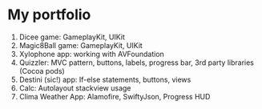 # My portfolio

1. Dicee game: GameplayKit, UIKit
2. Magic8Ball game: GameplayKit, UIKit
3. Xylophone app: working with AVFoundation
4. Quizzler: MVC pattern, buttons, labels, progress bar, 3rd party libraries (Cocoa pods)
5. Destini (sic!) app: If-else statements, buttons, views
6. Calc: Autolayout stackview usage
7. Clima Weather App: Alamofire, SwiftyJson, Progress HUD
